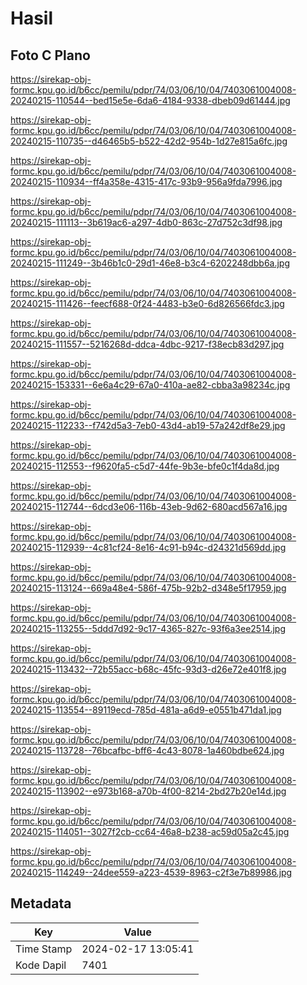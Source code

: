 # Hasil

## Foto C Plano

https://sirekap-obj-formc.kpu.go.id/b6cc/pemilu/pdpr/74/03/06/10/04/7403061004008-20240215-110544--bed15e5e-6da6-4184-9338-dbeb09d61444.jpg

https://sirekap-obj-formc.kpu.go.id/b6cc/pemilu/pdpr/74/03/06/10/04/7403061004008-20240215-110735--d46465b5-b522-42d2-954b-1d27e815a6fc.jpg

https://sirekap-obj-formc.kpu.go.id/b6cc/pemilu/pdpr/74/03/06/10/04/7403061004008-20240215-110934--ff4a358e-4315-417c-93b9-956a9fda7996.jpg

https://sirekap-obj-formc.kpu.go.id/b6cc/pemilu/pdpr/74/03/06/10/04/7403061004008-20240215-111113--3b619ac6-a297-4db0-863c-27d752c3df98.jpg

https://sirekap-obj-formc.kpu.go.id/b6cc/pemilu/pdpr/74/03/06/10/04/7403061004008-20240215-111249--3b46b1c0-29d1-46e8-b3c4-6202248dbb6a.jpg

https://sirekap-obj-formc.kpu.go.id/b6cc/pemilu/pdpr/74/03/06/10/04/7403061004008-20240215-111426--feecf688-0f24-4483-b3e0-6d826566fdc3.jpg

https://sirekap-obj-formc.kpu.go.id/b6cc/pemilu/pdpr/74/03/06/10/04/7403061004008-20240215-111557--5216268d-ddca-4dbc-9217-f38ecb83d297.jpg

https://sirekap-obj-formc.kpu.go.id/b6cc/pemilu/pdpr/74/03/06/10/04/7403061004008-20240215-153331--6e6a4c29-67a0-410a-ae82-cbba3a98234c.jpg

https://sirekap-obj-formc.kpu.go.id/b6cc/pemilu/pdpr/74/03/06/10/04/7403061004008-20240215-112233--f742d5a3-7eb0-43d4-ab19-57a242df8e29.jpg

https://sirekap-obj-formc.kpu.go.id/b6cc/pemilu/pdpr/74/03/06/10/04/7403061004008-20240215-112553--f9620fa5-c5d7-44fe-9b3e-bfe0c1f4da8d.jpg

https://sirekap-obj-formc.kpu.go.id/b6cc/pemilu/pdpr/74/03/06/10/04/7403061004008-20240215-112744--6dcd3e06-116b-43eb-9d62-680acd567a16.jpg

https://sirekap-obj-formc.kpu.go.id/b6cc/pemilu/pdpr/74/03/06/10/04/7403061004008-20240215-112939--4c81cf24-8e16-4c91-b94c-d24321d569dd.jpg

https://sirekap-obj-formc.kpu.go.id/b6cc/pemilu/pdpr/74/03/06/10/04/7403061004008-20240215-113124--669a48e4-586f-475b-92b2-d348e5f17959.jpg

https://sirekap-obj-formc.kpu.go.id/b6cc/pemilu/pdpr/74/03/06/10/04/7403061004008-20240215-113255--5ddd7d92-9c17-4365-827c-93f6a3ee2514.jpg

https://sirekap-obj-formc.kpu.go.id/b6cc/pemilu/pdpr/74/03/06/10/04/7403061004008-20240215-113432--72b55acc-b68c-45fc-93d3-d26e72e401f8.jpg

https://sirekap-obj-formc.kpu.go.id/b6cc/pemilu/pdpr/74/03/06/10/04/7403061004008-20240215-113554--89119ecd-785d-481a-a6d9-e0551b471da1.jpg

https://sirekap-obj-formc.kpu.go.id/b6cc/pemilu/pdpr/74/03/06/10/04/7403061004008-20240215-113728--76bcafbc-bff6-4c43-8078-1a460bdbe624.jpg

https://sirekap-obj-formc.kpu.go.id/b6cc/pemilu/pdpr/74/03/06/10/04/7403061004008-20240215-113902--e973b168-a70b-4f00-8214-2bd27b20e14d.jpg

https://sirekap-obj-formc.kpu.go.id/b6cc/pemilu/pdpr/74/03/06/10/04/7403061004008-20240215-114051--3027f2cb-cc64-46a8-b238-ac59d05a2c45.jpg

https://sirekap-obj-formc.kpu.go.id/b6cc/pemilu/pdpr/74/03/06/10/04/7403061004008-20240215-114249--24dee559-a223-4539-8963-c2f3e7b89986.jpg


## Metadata

| Key        | Value               |
| ---------- | ------------------- |
| Time Stamp | 2024-02-17 13:05:41 |
| Kode Dapil | 7401                |



